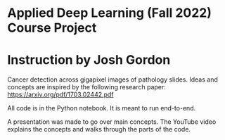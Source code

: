 # Applied Deep Learning (Fall 2022) Course Project
# Instruction by Josh Gordon
Cancer detection across gigapixel images of pathology slides. Ideas and concepts are inspired by the following research paper: https://arxiv.org/pdf/1703.02442.pdf

All code is in the Python notebook. It is meant to run end-to-end.

A presentation was made to go over main concepts. The YouTube video explains the concepts and walks through the parts of the code.
